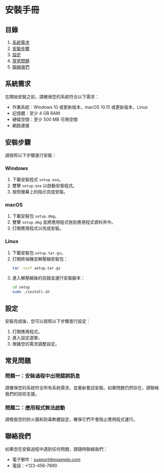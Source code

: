 # 安裝手冊

## 目錄
1. [系統需求](#系統需求)
2. [安裝步驟](#安裝步驟)
3. [設定](#設定)
4. [常見問題](#常見問題)
5. [聯絡我們](#聯絡我們)

## 系統需求
在開始安裝之前，請確保您的系統符合以下需求：
- 作業系統：Windows 10 或更新版本，macOS 10.15 或更新版本，Linux
- 記憶體：至少 4 GB RAM
- 硬碟空間：至少 500 MB 可用空間
- 網路連接

## 安裝步驟
請按照以下步驟進行安裝：

### Windows
1. 下載安裝程式 `setup.exe`。
2. 雙擊 `setup.exe` 以啟動安裝程式。
3. 按照螢幕上的指示完成安裝。

### macOS
1. 下載安裝包 `setup.dmg`。
2. 雙擊 `setup.dmg` 並將應用程式拖到應用程式資料夾中。
3. 打開應用程式以完成安裝。

### Linux
1. 下載安裝包 `setup.tar.gz`。
2. 打開終端機並解壓縮安裝包：
    ```bash
    tar -xzvf setup.tar.gz
    ```
3. 進入解壓縮後的目錄並運行安裝腳本：
    ```bash
    cd setup
    sudo ./install.sh
    ```

## 設定
安裝完成後，您可以按照以下步驟進行設定：

1. 打開應用程式。
2. 進入設定選單。
3. 根據您的需求調整設定。

## 常見問題
### 問題一：安裝過程中出現錯誤訊息
請確保您的系統符合所有系統需求，並重新嘗試安裝。如果問題仍然存在，請聯絡我們的技術支援。

### 問題二：應用程式無法啟動
請檢查您的防火牆和防毒軟體設定，確保它們不會阻止應用程式運行。

## 聯絡我們
如果您在安裝過程中遇到任何問題，請隨時聯絡我們：
- 電子郵件：support@example.com
- 電話：+123-456-7890